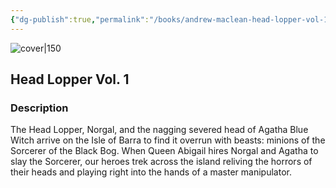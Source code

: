 ```yaml
---
{"dg-publish":true,"permalink":"/books/andrew-maclean-head-lopper-vol-1/","title":"\"Head Lopper Vol. 1\"","tags":["graphic-novel","Fantasy"]}
---
```




![cover|150](http://books.google.com/books/content?id=uPcbDQAAQBAJ&printsec=frontcover&img=1&zoom=1&edge=curl&source=gbs_api)

## Head Lopper Vol. 1

### Description

The Head Lopper, Norgal, and the nagging severed head of Agatha Blue Witch arrive on the Isle of Barra to find it overrun with beasts: minions of the Sorcerer of the Black Bog. When Queen Abigail hires Norgal and Agatha to slay the Sorcerer, our heroes trek across the island reliving the horrors of their heads and playing right into the hands of a master manipulator.
